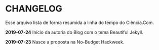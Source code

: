 # CHANGELOG

Esse arquivo lista de forma resumida a linha do tempo do Ciência.Com.

**2019-07-24** Início da autoria do Blog com o tema Beautiful Jekyll.

**2019-07-23** Nasce a proposta na No-Budget Hackweek.
